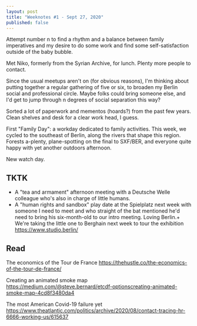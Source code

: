 ```yaml
---
layout: post
title: "Weeknotes #1 - Sept 27, 2020"
published: false
---
```



Attempt number n to find a rhythm and a balance between family imperatives and my desire to do some work and find some self-satisfaction outside of the baby bubble.

Met Niko, formerly from the Syrian Archive, for lunch. Plenty more people to contact.

Since the usual meetups aren't on (for obvious reasons), I'm thinking about putting together a regular gathering of five or six, to broaden my Berlin social and professional circle. Maybe folks could bring someone else, and I'd get to jump through <span class="underline">n</span> degrees of social separation this way?

Sorted a lot of paperwork and mementos (hoards?) from the past few years. Clean shelves and desk for a clear work head, I guess.

First "Family Day": a workday dedicated to family activities. This week, we cycled to the southeast of Berlin, along the rivers that shape this region. Forests a-plenty, plane-spotting on the final to SXF/BER, and everyone quite happy with yet another outdoors afternoon.

New watch day.

## TKTK

-   A "tea and armament" afternoon meeting with a Deutsche Welle colleague who's also in charge of little humans.
-   A "human rights and sandbox" play date at the Spielplatz next week with someone I need to meet and who straight of the bat mentioned he'd need to bring his six-month-old to our intro meeting. Loving Berlin.+ We're taking the little one to Berghain next week to tour the exhibition <https://www.studio.berlin/>


## Read

The economics of the Tour de France
<https://thehustle.co/the-economics-of-the-tour-de-france/>

Creating an animated smoke map
<https://medium.com/@steve.bernard/etcdf-optionscreating-animated-smoke-map-4cd8f3480da4>

The most American Covid-19 failure yet
<https://www.theatlantic.com/politics/archive/2020/08/contact-tracing-hr-6666-working-us/615637>
